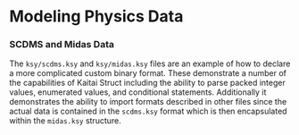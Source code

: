 # Modeling Physics Data

### SCDMS and Midas Data
The `ksy/scdms.ksy` and `ksy/midas.ksy` files are an example of how to declare a more complicated custom binary format. These demonstrate a number of the capabilities of Kaitai Struct including the ability to parse packed integer values, enumerated values, and conditional statements. Additionally it demonstrates the ability to import formats described in other files since the actual data is contained in the `scdms.ksy` format which is then encapsulated within the `midas.ksy` structure.

### 

